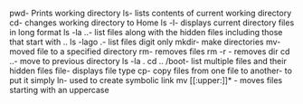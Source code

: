 pwd- Prints working directory
ls- lists contents of current working directory
cd- changes working directory to Home
ls -l- displays current directory files in long format
ls -la ..- list files along with the hidden files including those that start with ..
ls -lago .- list files digit only
mkdir- make directories
mv- moved file to a specified directory
rm- removes files
rm -r - removes dir
cd ..- move to previous directory
ls -la . cd .. /boot- list multiple files and their hidden files
file- displays file type
cp- copy files from one file to another- to put it simply
ln- used to create symbolic link
mv [[:upper:]]* - moves files starting with an uppercase

